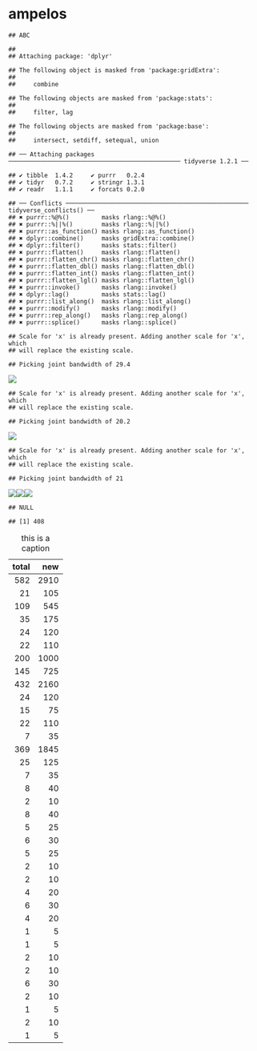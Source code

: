 ampelos
================

    ## ABC

    ## 
    ## Attaching package: 'dplyr'

    ## The following object is masked from 'package:gridExtra':
    ## 
    ##     combine

    ## The following objects are masked from 'package:stats':
    ## 
    ##     filter, lag

    ## The following objects are masked from 'package:base':
    ## 
    ##     intersect, setdiff, setequal, union

    ## ── Attaching packages ──────────────────────────────────────────────── tidyverse 1.2.1 ──

    ## ✔ tibble  1.4.2     ✔ purrr   0.2.4
    ## ✔ tidyr   0.7.2     ✔ stringr 1.3.1
    ## ✔ readr   1.1.1     ✔ forcats 0.2.0

    ## ── Conflicts ─────────────────────────────────────────────────── tidyverse_conflicts() ──
    ## ✖ purrr::%@%()         masks rlang::%@%()
    ## ✖ purrr::%||%()        masks rlang::%||%()
    ## ✖ purrr::as_function() masks rlang::as_function()
    ## ✖ dplyr::combine()     masks gridExtra::combine()
    ## ✖ dplyr::filter()      masks stats::filter()
    ## ✖ purrr::flatten()     masks rlang::flatten()
    ## ✖ purrr::flatten_chr() masks rlang::flatten_chr()
    ## ✖ purrr::flatten_dbl() masks rlang::flatten_dbl()
    ## ✖ purrr::flatten_int() masks rlang::flatten_int()
    ## ✖ purrr::flatten_lgl() masks rlang::flatten_lgl()
    ## ✖ purrr::invoke()      masks rlang::invoke()
    ## ✖ dplyr::lag()         masks stats::lag()
    ## ✖ purrr::list_along()  masks rlang::list_along()
    ## ✖ purrr::modify()      masks rlang::modify()
    ## ✖ purrr::rep_along()   masks rlang::rep_along()
    ## ✖ purrr::splice()      masks rlang::splice()

    ## Scale for 'x' is already present. Adding another scale for 'x', which
    ## will replace the existing scale.

    ## Picking joint bandwidth of 29.4

![](ampelos_files/figure-markdown_github/unnamed-chunk-1-1.png)

    ## Scale for 'x' is already present. Adding another scale for 'x', which
    ## will replace the existing scale.

    ## Picking joint bandwidth of 20.2

![](ampelos_files/figure-markdown_github/unnamed-chunk-1-2.png)

    ## Scale for 'x' is already present. Adding another scale for 'x', which
    ## will replace the existing scale.

    ## Picking joint bandwidth of 21

![](ampelos_files/figure-markdown_github/unnamed-chunk-1-3.png)![](ampelos_files/figure-markdown_github/unnamed-chunk-1-4.png)![](ampelos_files/figure-markdown_github/unnamed-chunk-1-5.png)

    ## NULL

    ## [1] 408

<table>
<caption>
this is a caption
</caption>
<thead>
<tr>
<th style="text-align:right;">
total
</th>
<th style="text-align:right;">
new
</th>
</tr>
</thead>
<tbody>
<tr>
<td style="text-align:right;">
582
</td>
<td style="text-align:right;">
2910
</td>
</tr>
<tr>
<td style="text-align:right;">
21
</td>
<td style="text-align:right;">
105
</td>
</tr>
<tr>
<td style="text-align:right;">
109
</td>
<td style="text-align:right;">
545
</td>
</tr>
<tr>
<td style="text-align:right;">
35
</td>
<td style="text-align:right;">
175
</td>
</tr>
<tr>
<td style="text-align:right;">
24
</td>
<td style="text-align:right;">
120
</td>
</tr>
<tr>
<td style="text-align:right;">
22
</td>
<td style="text-align:right;">
110
</td>
</tr>
<tr>
<td style="text-align:right;">
200
</td>
<td style="text-align:right;">
1000
</td>
</tr>
<tr>
<td style="text-align:right;">
145
</td>
<td style="text-align:right;">
725
</td>
</tr>
<tr>
<td style="text-align:right;">
432
</td>
<td style="text-align:right;">
2160
</td>
</tr>
<tr>
<td style="text-align:right;">
24
</td>
<td style="text-align:right;">
120
</td>
</tr>
<tr>
<td style="text-align:right;">
15
</td>
<td style="text-align:right;">
75
</td>
</tr>
<tr>
<td style="text-align:right;">
22
</td>
<td style="text-align:right;">
110
</td>
</tr>
<tr>
<td style="text-align:right;">
7
</td>
<td style="text-align:right;">
35
</td>
</tr>
<tr>
<td style="text-align:right;">
369
</td>
<td style="text-align:right;">
1845
</td>
</tr>
<tr>
<td style="text-align:right;">
25
</td>
<td style="text-align:right;">
125
</td>
</tr>
<tr>
<td style="text-align:right;">
7
</td>
<td style="text-align:right;">
35
</td>
</tr>
<tr>
<td style="text-align:right;">
8
</td>
<td style="text-align:right;">
40
</td>
</tr>
<tr>
<td style="text-align:right;">
2
</td>
<td style="text-align:right;">
10
</td>
</tr>
<tr>
<td style="text-align:right;">
8
</td>
<td style="text-align:right;">
40
</td>
</tr>
<tr>
<td style="text-align:right;">
5
</td>
<td style="text-align:right;">
25
</td>
</tr>
<tr>
<td style="text-align:right;">
6
</td>
<td style="text-align:right;">
30
</td>
</tr>
<tr>
<td style="text-align:right;">
5
</td>
<td style="text-align:right;">
25
</td>
</tr>
<tr>
<td style="text-align:right;">
2
</td>
<td style="text-align:right;">
10
</td>
</tr>
<tr>
<td style="text-align:right;">
2
</td>
<td style="text-align:right;">
10
</td>
</tr>
<tr>
<td style="text-align:right;">
4
</td>
<td style="text-align:right;">
20
</td>
</tr>
<tr>
<td style="text-align:right;">
6
</td>
<td style="text-align:right;">
30
</td>
</tr>
<tr>
<td style="text-align:right;">
4
</td>
<td style="text-align:right;">
20
</td>
</tr>
<tr>
<td style="text-align:right;">
1
</td>
<td style="text-align:right;">
5
</td>
</tr>
<tr>
<td style="text-align:right;">
1
</td>
<td style="text-align:right;">
5
</td>
</tr>
<tr>
<td style="text-align:right;">
2
</td>
<td style="text-align:right;">
10
</td>
</tr>
<tr>
<td style="text-align:right;">
2
</td>
<td style="text-align:right;">
10
</td>
</tr>
<tr>
<td style="text-align:right;">
6
</td>
<td style="text-align:right;">
30
</td>
</tr>
<tr>
<td style="text-align:right;">
2
</td>
<td style="text-align:right;">
10
</td>
</tr>
<tr>
<td style="text-align:right;">
1
</td>
<td style="text-align:right;">
5
</td>
</tr>
<tr>
<td style="text-align:right;">
2
</td>
<td style="text-align:right;">
10
</td>
</tr>
<tr>
<td style="text-align:right;">
1
</td>
<td style="text-align:right;">
5
</td>
</tr>
</tbody>
</table>
